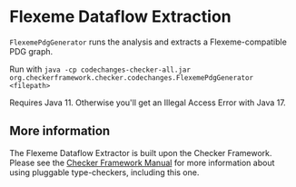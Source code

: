 # Flexeme Dataflow Extraction

`FlexemePdgGenerator` runs the analysis and extracts a Flexeme-compatible PDG graph.

Run with `java -cp codechanges-checker-all.jar org.checkerframework.checker.codechanges.FlexemePdgGenerator <filepath>`

Requires Java 11. Otherwise you'll get an Illegal Access Error with Java 17.

## More information

The Flexeme Dataflow Extractor is built upon the Checker Framework.  Please see
the [Checker Framework Manual](https://checkerframework.org/manual/) for
more information about using pluggable type-checkers, including this one.
